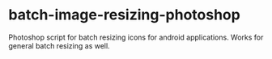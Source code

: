batch-image-resizing-photoshop
==============================

Photoshop script for batch resizing icons for android applications. Works for general batch resizing as well.

